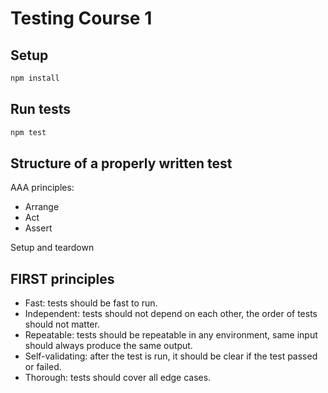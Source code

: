 # Testing Course 1

## Setup

```bash
npm install
```

## Run tests

```bash
npm test
```

## Structure of a properly written test

AAA principles:

- Arrange
- Act
- Assert

Setup and teardown

## FIRST principles

- Fast: tests should be fast to run.
- Independent: tests should not depend on each other, the order of tests should not matter.
- Repeatable: tests should be repeatable in any environment, same input should always produce the same output.
- Self-validating: after the test is run, it should be clear if the test passed or failed.
- Thorough: tests should cover all edge cases.